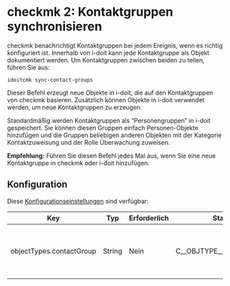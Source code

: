 # checkmk 2: Kontaktgruppen synchronisieren

checkmk benachrichtigt Kontaktgruppen bei jedem Ereignis, wenn es richtig konfiguriert ist. Innerhalb von i-doit kann jede Kontaktgruppe als Objekt dokumentiert werden. Um Kontaktgruppen zwischen beiden zu teilen, führen Sie aus:

    idoitcmk sync-contact-groups

Dieser Befehl erzeugt neue Objekte in i-doit, die auf den Kontaktgruppen von checkmk basieren. Zusätzlich können Objekte in i-doit verwendet werden, um neue Kontaktgruppen zu erzeugen.

Standardmäßig werden Kontaktgruppen als “Personengruppen” in i-doit gespeichert. Sie können diesen Gruppen einfach Personen\-Objekte hinzufügen und die Gruppen beliebigen anderen Objekten mit der Kategorie Kontaktzuweisung und der Rolle Überwachung zuweisen.

**Empfehlung:** Führen Sie diesen Befehl jedes Mal aus, wenn Sie eine neue Kontaktgruppe in checkmk oder i-doit hinzufügen.

Konfiguration
-------------

Diese [Konfigurationseinstellungen](./checkmk2-konfiguration.md) sind verfügbar:

| Key | Typ | Erforderlich | Standart | Beschreibung |
| --- | --- | --- | --- | --- |
| objectTypes.contactGroup | String | Nein | C__OBJTYPE__PERSON_GROUP | Kontaktgruppen werden durch diesen Typ gekennzeichnet (Konstante verwenden!) |